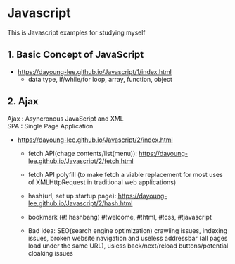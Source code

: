 # Javascript
This is Javascript examples for studying myself
## 1. Basic Concept of JavaScript
+ https://dayoung-lee.github.io/Javascript/1/index.html
  + data type, if/while/for loop, array, function, object
  
## 2. Ajax
Ajax : Asyncronous JavaScript and XML<br/>
SPA : Single Page Application
+ https://dayoung-lee.github.io/Javascript/2/index.html
  + fetch API(chage contents/list(menu)): https://dayoung-lee.github.io/Javascript/2/fetch.html 
  + fetch API polyfill (to make fetch a viable replacement for most uses of XMLHttpRequest in traditional web applications)
  + hash(url, set up startup page): https://dayoung-lee.github.io/Javascript/2/hash.html
  + bookmark (#! hashbang) #!welcome, #!html, #!css, #!javascript  
 
  + Bad idea: SEO(search engine optimization) crawling issues, indexing issues, broken website navigation and useless addressbar (all pages load under the same URL), usless back/next/reload buttons/potential cloaking issues 
